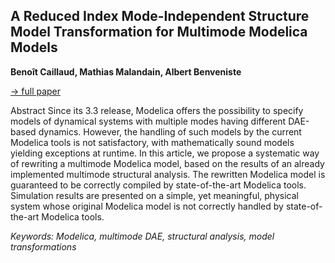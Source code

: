 ## A Reduced Index Mode-Independent Structure Model Transformation for Multimode Modelica Models

**Benoît Caillaud, Mathias Malandain, Albert Benveniste**

[&#8594; full paper](../proceedings/papers/Modelica2021session7A_paper2.pdf)

Abstract
Since its 3.3 release, Modelica offers the possibility to
specify models of dynamical systems with multiple modes
having different DAE-based dynamics. However, the handling
of such models by the current Modelica tools is not
satisfactory, with mathematically sound models yielding
exceptions at runtime. In this article, we propose a systematic
way of rewriting a multimode Modelica model,
based on the results of an already implemented multimode
structural analysis. The rewritten Modelica model is guaranteed
to be correctly compiled by state-of-the-art Modelica
tools. Simulation results are presented on a simple,
yet meaningful, physical system whose original Modelica
model is not correctly handled by state-of-the-art Modelica
tools.

*Keywords: Modelica, multimode DAE, structural analysis, model transformations*
